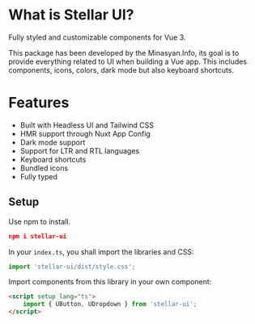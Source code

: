 # What is Stellar UI?

Fully styled and customizable components for Vue 3.

This package has been developed by the Minasyan.Info, its goal is to provide everything related
to UI when building a Vue app. This includes components, icons, colors, dark mode but also keyboard shortcuts.

# Features

-  Built with Headless UI and Tailwind CSS
-  HMR support through Nuxt App Config
-  Dark mode support
-  Support for LTR and RTL languages
-  Keyboard shortcuts
-  Bundled icons
-  Fully typed

## Setup

Use npm to install.

```json
npm i stellar-ui
```

In your `index.ts`, you shall import the libraries and CSS:

```ts
import 'stellar-ui/dist/style.css';
```

Import components from this library in your own component:

```html
<script setup lang="ts">
    import { UButton, UDropdown } from 'stellar-ui';
</script>
```
